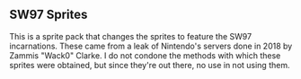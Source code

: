 SW97 Sprites
-----------------

This is a sprite pack that changes the sprites to feature the SW97 incarnations. These came from a leak of Nintendo's servers done in 2018 by Zammis "Wack0" Clarke. I do not condone the methods with which these sprites were obtained, but since they're out there, no use in not using them.

